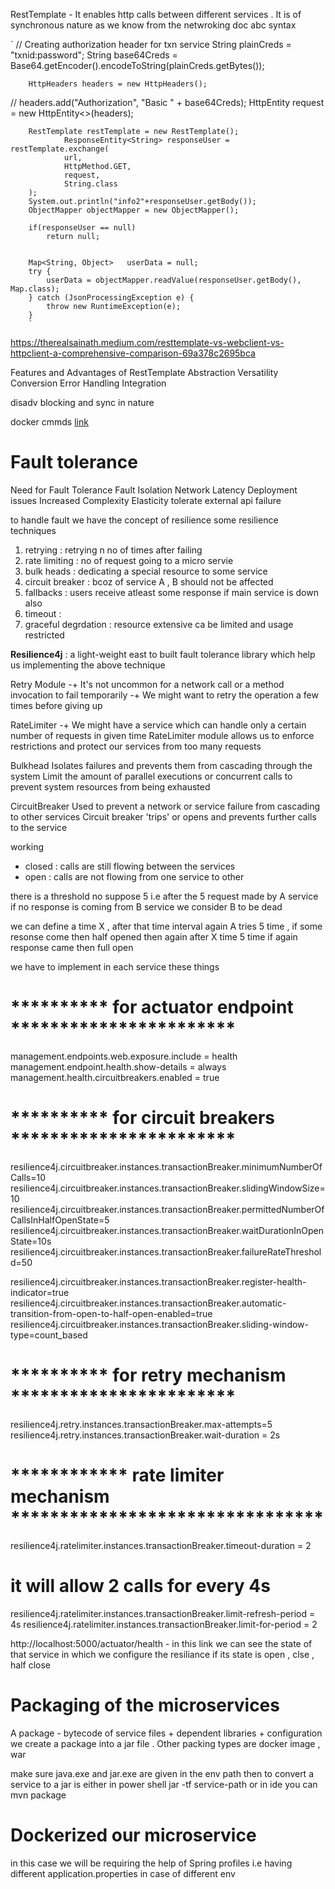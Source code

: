 RestTemplate - It enables http calls between different services .
It is of synchronous nature as we know from the netwroking doc
abc
syntax

`
//      Creating authorization header for txn service
String plainCreds = "txnid:password";
String base64Creds = Base64.getEncoder().encodeToString(plainCreds.getBytes());

        HttpHeaders headers = new HttpHeaders();
//        headers.add("Authorization", "Basic " + base64Creds);
HttpEntity<String> request = new HttpEntity<>(headers);

        RestTemplate restTemplate = new RestTemplate();
                ResponseEntity<String> responseUser = restTemplate.exchange(
                url,
                HttpMethod.GET,
                request,
                String.class
        );
        System.out.println("info2"+responseUser.getBody());
        ObjectMapper objectMapper = new ObjectMapper();

        if(responseUser == null)
            return null;


        Map<String, Object>   userData = null;
        try {
            userData = objectMapper.readValue(responseUser.getBody(), Map.class);
        } catch (JsonProcessingException e) {
            throw new RuntimeException(e);
        }
        `
https://therealsainath.medium.com/resttemplate-vs-webclient-vs-httpclient-a-comprehensive-comparison-69a378c2695bca

Features and Advantages of RestTemplate
Abstraction
Versatility
Conversion
Error Handling
Integration

disadv
blocking and sync in nature



docker cmmds [link](https://www.cherryservers.com/blog/docker-commands-cheat-sheet)






# Fault tolerance
Need for Fault Tolerance
Fault Isolation
Network Latency
Deployment issues
Increased Complexity
Elasticity
tolerate external api failure


to handle fault we have the concept of resilience
some resilience techniques
1. retrying : retrying n no of times after failing
2. rate limiting : no of request going to a micro servie
3. bulk heads : dedicating a special resource to some service
4. circuit breaker : bcoz of service A , B should not be affected
5. fallbacks : users receive atleast some response if main service is down also
6. timeout :
7. graceful degrdation : resource extensive ca be limited and usage restricted

**Resilience4j** : a light-weight east to built fault tolerance library which help us implementing the above technique

Retry Module
-+ It's not uncommon for a network call or a method
invocation to fail temporarily
-+ We might want to retry the operation a few times
before giving up


RateLimiter
-+ We might have a service which can handle only a
certain number of requests in given time
RateLimiter module allows us to enforce
restrictions and protect our services from too many
requests


Bulkhead
Isolates failures and prevents them from
cascading through the system
Limit the amount of parallel executions or
concurrent calls to prevent system resources from
being exhausted

CircuitBreaker
Used to prevent a network or service failure from
cascading to other services
Circuit breaker 'trips' or opens and prevents
further calls to the service

working
- closed : calls are still flowing between the services
- open : calls are not flowing from one service to other

there is a threshold no suppose 5
i.e after the 5 request made by A service if no response is coming from B service we consider B to be dead

we can define a time X , after that time interval again A tries 5 time , if some resonse come then half opened
then again after X time 5 time if again response came then full open


we have to implement in each service these things


# ********** for actuator endpoint ***********************
management.endpoints.web.exposure.include = health
management.endpoint.health.show-details = always
management.health.circuitbreakers.enabled = true


# ********** for circuit breakers ***********************
resilience4j.circuitbreaker.instances.transactionBreaker.minimumNumberOfCalls=10
resilience4j.circuitbreaker.instances.transactionBreaker.slidingWindowSize=10
resilience4j.circuitbreaker.instances.transactionBreaker.permittedNumberOfCallsInHalfOpenState=5
resilience4j.circuitbreaker.instances.transactionBreaker.waitDurationInOpenState=10s
resilience4j.circuitbreaker.instances.transactionBreaker.failureRateThreshold=50

resilience4j.circuitbreaker.instances.transactionBreaker.register-health-indicator=true
resilience4j.circuitbreaker.instances.transactionBreaker.automatic-transition-from-open-to-half-open-enabled=true
resilience4j.circuitbreaker.instances.transactionBreaker.sliding-window-type=count_based

# ********** for retry mechanism ***********************
resilience4j.retry.instances.transactionBreaker.max-attempts=5
resilience4j.retry.instances.transactionBreaker.wait-duration = 2s

# ************ rate limiter mechanism ********************************
resilience4j.ratelimiter.instances.transactionBreaker.timeout-duration = 2
# it will allow 2 calls for every 4s
resilience4j.ratelimiter.instances.transactionBreaker.limit-refresh-period = 4s
resilience4j.ratelimiter.instances.transactionBreaker.limit-for-period = 2


http://localhost:5000/actuator/health  - in this link we can see the state of that service in which we configure the resiliance 
if its state is open , clse , half close


# Packaging of the microservices
A package - bytecode of service files + dependent libraries + configuration
we create a package into a jar file . Other packing types are docker image , war 

make sure java.exe and jar.exe are given in the env path
then to convert a service to a jar is either in power shell 
jar -tf service-path
or in ide you can mvn package

# Dockerized our microservice
in this case we will be requiring the help of Spring profiles
i.e having different application.properties in case of different env


